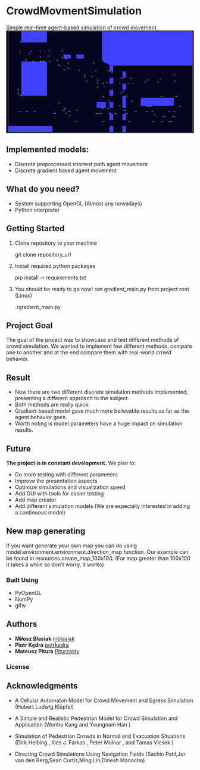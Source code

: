 # CrowdMovmentSimulation
  Simple real-time agent-based simulation of crowd movement.
  ![ScreenShot](sim.png)
  
 ## Implemented models:
  * Discrete preprocessed shortest path agent movement
  * Discrete gradient based agent movement

## What do you need?
  * System supporting OpenGL (Almost any nowadays)
  * Python interpreter 

## Getting Started
  1. Clone repository to your machine 
  
     git clone repository_url
  
  2. Install required python packages
  
      pip install -r requirements.txt
  
  3. You should be ready to go now! run gradient_main.py from project root (Linux)
  
     ./gradient_main.py
  
          
## Project Goal
  The goal of the project was to showcase and test different methods of crowd simulation. We wanted to implement few different methods, compare one to another and at the end compare them with real-world crowd behavior. 

## Result
  * Now there are two different discrete simulation methods implemented, presenting a different approach to the subject.
  * Both methods are really quick. 
  * Gradient-based model gave much more believable results as far as the agent behavior goes. 
  * Worth noting is model parameters have a huge impact on simulation results.

## Future
  **The project is in constant development.**
  We plan to:
  * Do more testing with different parameters
  * Improve the presentation aspects
  * Optimize simulations and visualization speed
  * Add GUI with tools for easier testing
  * Add map creator
  * Add different simulation models (We are especially interested in adding a continuous model)
  
## New map generating
  If you want generate your own map you can do using model.environment.environment.direction_map function.
  Our example can be found in resources.create_map_100x100. (For map greater than 100x100 it takes a while so don't worry, it works)
  
### Built Using
  * PyOpenGL
  * NumPy
  * glfw

## Authors

* **Miłosz Blasiak**  [mblasiak](https://github.com/mblasiak)
* **Piotr Kędra**     [potrkedra](https://github.com/PiotrKedra)
* **Mateusz Pitura**  [Piturzasty](https://github.com/Piturzasty)

### License

## Acknowledgments
* A Cellular Automaton Model for Crowd Movement and Egress Simulation (Hubert Ludwig Klüpfel)

* A Simple and Realistic Pedestrian Model for Crowd Simulation and Application (Wonho Kang and Youngnam Han )

* Simulation of Pedestrian Crowds in Normal and Evacuation Situations (Dirk Helbing , Illes J. Farkas , Peter Molnar , and Tamas Vicsek )

* Directing Crowd Simulations Using Navigation Fields (Sachin Patil,Jur van den Berg,Sean Curtis,Ming Lin,Dinesh Manocha)

